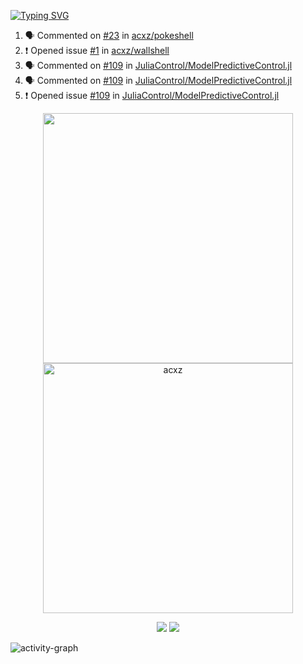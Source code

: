 [![Typing SVG](https://readme-typing-svg.herokuapp.com?size=16&color=AFFFA3&multiline=true&height=75&lines=contributing+to+robotics%2Fae%2Fml%2Fgpu;packaging+it+for+archlinux;ricer)](https://git.io/typing-svg)

<!--START_SECTION:activity-->
1. 🗣 Commented on [#23](https://github.com/acxz/pokeshell/issues/23#issuecomment-2429053331) in [acxz/pokeshell](https://github.com/acxz/pokeshell)
2. ❗ Opened issue [#1](https://github.com/acxz/wallshell/issues/1) in [acxz/wallshell](https://github.com/acxz/wallshell)
3. 🗣 Commented on [#109](https://github.com/JuliaControl/ModelPredictiveControl.jl/issues/109#issuecomment-2390322673) in [JuliaControl/ModelPredictiveControl.jl](https://github.com/JuliaControl/ModelPredictiveControl.jl)
4. 🗣 Commented on [#109](https://github.com/JuliaControl/ModelPredictiveControl.jl/issues/109#issuecomment-2384731273) in [JuliaControl/ModelPredictiveControl.jl](https://github.com/JuliaControl/ModelPredictiveControl.jl)
5. ❗ Opened issue [#109](https://github.com/JuliaControl/ModelPredictiveControl.jl/issues/109) in [JuliaControl/ModelPredictiveControl.jl](https://github.com/JuliaControl/ModelPredictiveControl.jl)
<!--END_SECTION:activity-->

<p align="center">
  <img width="400em" src=https://github-readme-stats.vercel.app/api?username=acxz&include_all_commits=true&show_icons=true />
  <img width="400em" src="https://github-readme-streak-stats.herokuapp.com/?user=acxz&" alt="acxz" />
</p>

<p align="center">
  <img src=https://github-readme-stats.vercel.app/api/top-langs/?username=acxz&layout=compact />
  <img src=https://github-profile-trophy.vercel.app/?username=acxz&row=2&column=4 />
</p>

![activity-graph](https://github-readme-activity-graph.vercel.app/graph?username=acxz&bg_color=053c4a&color=ffffff&line=76c533&point=8f2fe1&area=true&hide_border=true&hide_title=true)

